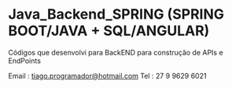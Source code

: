 # Java_Backend_SPRING (SPRING BOOT/JAVA + SQL/ANGULAR)
Códigos que desenvolvi para BackEND para construção de APIs e EndPoints

Email : tiago.programador@hotmail.com
Tel : 27 9 9629 6021
